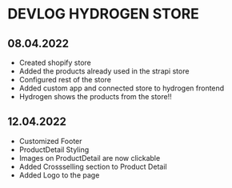 # DEVLOG HYDROGEN STORE
## 08.04.2022
- Created shopify store
- Added the products already used in the strapi store
- Configured rest of the store
- Added custom app and connected store to hydrogen frontend
- Hydrogen shows the products from the store!!

## 12.04.2022
- Customized Footer
- ProductDetail Styling
- Images on ProductDetail are now clickable
- Added Crossselling section to Product Detail
- Added Logo to the page